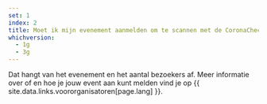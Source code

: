 ```yaml
---
set: 1
index: 2
title: Moet ik mijn evenement aanmelden om te scannen met de CoronaCheck Scanner app?
whichversion:
  - 1g
  - 3g
---
```

Dat hangt van het evenement en het aantal bezoekers af. Meer informatie over of en hoe je jouw event aan kunt melden vind je op {{ site.data.links.voororganisatoren[page.lang] }}.  
